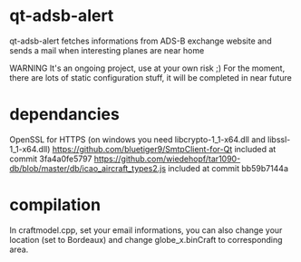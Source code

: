# qt-adsb-alert

qt-adsb-alert fetches informations from ADS-B exchange website and sends a mail when interesting planes are near home 

WARNING
It's an ongoing project, use at your own risk ;)
For the moment, there are lots of static configuration stuff, it will be completed in near future


# dependancies

OpenSSL for HTTPS (on windows you need libcrypto-1_1-x64.dll and libssl-1_1-x64.dll)
https://github.com/bluetiger9/SmtpClient-for-Qt included at commit 3fa4a0fe5797
https://github.com/wiedehopf/tar1090-db/blob/master/db/icao_aircraft_types2.js included at commit bb59b7144a

# compilation

In craftmodel.cpp, set your email informations, you can also change your location (set to Bordeaux) and change globe_x.binCraft to corresponding area.
